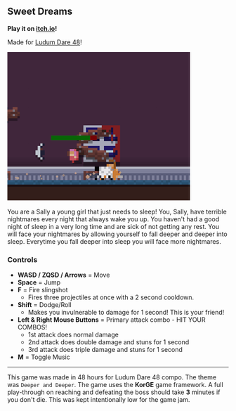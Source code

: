 ## Sweet Dreams

**Play it on [itch.io](https://lehaine.itch.io/sweet-dreams)!**

Made for [Ludum Dare 48](https://ldjam.com/events/ludum-dare/48/sweet-dreams)!

![gif](/screenshots/gif_6.gif)

You are a Sally a young girl that just needs to sleep! You, Sally, have terrible nightmares every night that always wake
you up. You haven't had a good night of sleep in a very long time and are sick of not getting any rest. You will face
your nightmares by allowing yourself to fall deeper and deeper into sleep. Everytime you fall deeper into sleep you will
face more nightmares.

### Controls

- **WASD / ZQSD / Arrows** = Move
- **Space** = Jump
- **F** = Fire slingshot
    - Fires three projectiles at once with a 2 second cooldown.
- **Shift** = Dodge/Roll
    - Makes you invulnerable to damage for 1 second! This is your friend!
- **Left & Right Mouse Buttons** = Primary attack combo - HIT YOUR COMBOS!
    - 1st attack does normal damage
    - 2nd attack does double damage and stuns for 1 second
    - 3rd attack does triple damage and stuns for 1 second
- **M** = Toggle Music

***
This game was made in 48 hours for Ludum Dare 48 compo. The theme was `Deeper and Deeper`. The game uses the **KorGE**
game framework. A full play-through on reaching and defeating the boss should take **3** minutes if you don't die. This
was kept intentionally low for the game jam.

